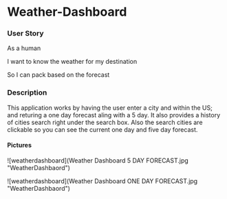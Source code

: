 # Weather-Dashboard

### User Story

As a human 

I want to know the weather for my destination

So I can pack based on the forecast 

### Description

This application works by having the user enter a city and within the US; and returing a one day forecast aling with a 5 day.
It also provides a history of cities search right under the search box. Also the search cities are clickable so you can see the current one day and five day forecast.

#### Pictures

![weatherdashboard](Weather Dashboard 5 DAY FORECAST.jpg  "WeatherDashbaord")

![weatherdashboard](Weather Dashboard ONE DAY FORECAST.jpg "WeatherDashbaord")
